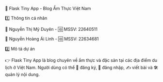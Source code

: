 🍜 Flask Tiny App - Blog Ẩm Thực Việt Nam

1️⃣ Thông tin cá nhân

👤 Nguyễn Thị Mỹ Duyên - 🆔 MSSV: 22640511

👤 Nguyễn Hoàng Ái Linh - 🆔 MSSV: 22634681

2️⃣ Mô tả dự án

👉 Flask Tiny App là blog chuyên về ẩm thực và đặc sản tại các địa điểm du lịch ở Việt Nam. Người dùng có thể 📝 đăng ký, 🔑 đăng nhập, ✍️ viết bài và 🛠️ quản lý nội dung.